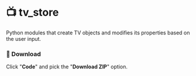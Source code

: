 # 📺 tv_store

Python modules that create TV objects and modifies its properties based on the user input.

### 📂 Download

Click "**Code**" and pick the "**Download ZIP**" option.
